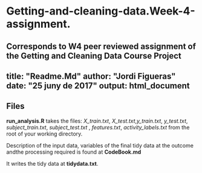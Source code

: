 # Getting-and-cleaning-data.Week-4-assignment.
Corresponds to W4 peer reviewed assignment of the Getting and Cleaning Data Course Project
---
title: "Readme.Md"
author: "Jordi Figueras"
date: "25 juny de 2017"
output: html_document
---


## Files

**run_analysis.R** takes the files: *X_train.txt*, *X_test.txt*,*y_train.txt*, *y_test.txt*, *subject_train.txt*, *subject_test.txt* , *features.txt*, *activity_labels.txt* from the root of your working directory.


Description of the input data, variables of the final tidy data at the outcome andthe processing required is found at **CodeBook.md**


It writes the tidy data at **tidydata.txt**.
